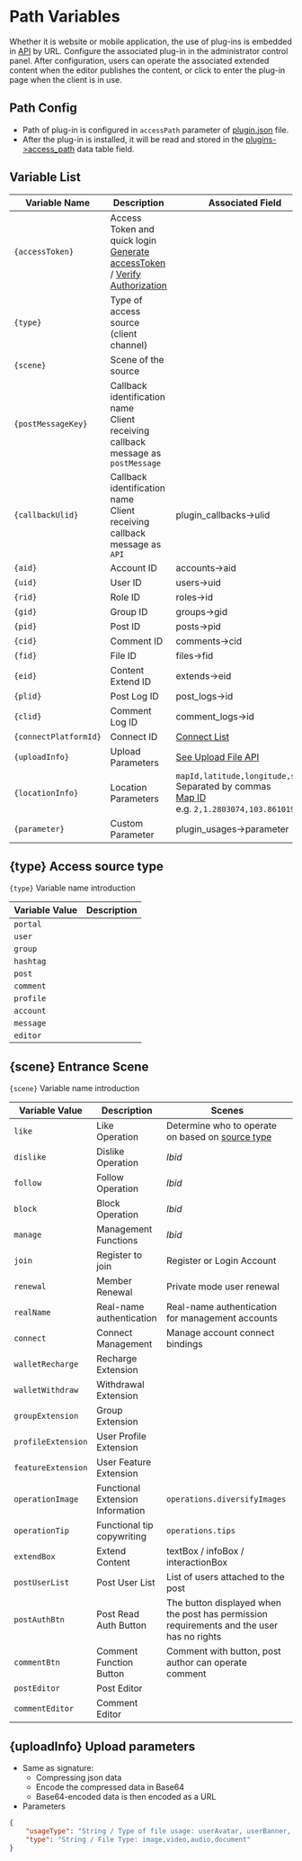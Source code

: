 # Path Variables

Whether it is website or mobile application, the use of plug-ins is embedded in [API](../../api/) by URL. Configure the associated plug-in in the administrator control panel. After configuration, users can operate the associated extended content when the editor publishes the content, or click to enter the plug-in page when the client is in use.

## Path Config

- Path of plug-in is configured in `accessPath` parameter of [plugin.json](../plugin/index.md#pluginjson-config-file) file.
- After the plug-in is installed, it will be read and stored in the [plugins->access_path](../../database/plugins/plugins.md) data table field.

## Variable List

| Variable Name | Description | Associated Field |
| --- | --- | --- |
| `{accessToken}` | Access Token and quick login<br>[Generate accessToken](access-token.md) / [Verify Authorization](../plugin/url-authorization.md) |  |
| `{type}` | Type of access source (client channel) |  |
| `{scene}` | Scene of the source |  |
| `{postMessageKey}` | Callback identification name<br>Client receiving callback message as `postMessage` |  |
| `{callbackUlid}` | Callback identification name<br>Client receiving callback message as `API` | plugin_callbacks->ulid |
| `{aid}` | Account ID | accounts->aid |
| `{uid}` | User ID | users->uid |
| `{rid}` | Role ID | roles->id |
| `{gid}` | Group ID | groups->gid |
| `{pid}` | Post ID | posts->pid |
| `{cid}` | Comment ID | comments->cid |
| `{fid}` | File ID | files->fid |
| `{eid}` | Content Extend ID | extends->eid |
| `{plid}` | Post Log ID | post_logs->id |
| `{clid}` | Comment Log ID | comment_logs->id |
| `{connectPlatformId}` | Connect ID | [Connect List](../../database/dictionary/connects.md) |
| `{uploadInfo}` | Upload Parameters | [See Upload File API](../../api/common/upload-file.md) |
| `{locationInfo}` | Location Parameters | `mapId,latitude,longitude,scale` Separated by commas<br>[Map ID](../../database/dictionary/maps.md)<br>e.g. `2,1.2803074,103.8610191,16` |
| `{parameter}` | Custom Parameter | plugin_usages->parameter |

## {type} Access source type

`{type}` Variable name introduction

| Variable Value | Description |
| --- | --- |
| `portal` |  |
| `user` |  |
| `group` |  |
| `hashtag` |  |
| `post` |  |
| `comment` |  |
| `profile` |  |
| `account` |  |
| `message` |  |
| `editor` |  |

## {scene} Entrance Scene

`{scene}` Variable name introduction

| Variable Value | Description | Scenes |
| --- | --- | --- |
| `like` | Like Operation | Determine who to operate on based on [source type](#type-access-source-type) |
| `dislike` | Dislike Operation | *Ibid* |
| `follow` | Follow Operation | *Ibid* |
| `block` | Block Operation | *Ibid* |
| `manage` | Management Functions | *Ibid* |
| `join` | Register to join | Register or Login Account |
| `renewal` | Member Renewal | Private mode user renewal |
| `realName` | Real-name authentication | Real-name authentication for management accounts |
| `connect` | Connect Management | Manage account connect bindings |
| `walletRecharge` | Recharge Extension |  |
| `walletWithdraw` | Withdrawal Extension |  |
| `groupExtension` | Group Extension |  |
| `profileExtension` | User Profile Extension |  |
| `featureExtension` | User Feature Extension |  |
| `operationImage` | Functional Extension Information | `operations.diversifyImages` |
| `operationTip` | Functional tip copywriting | `operations.tips` |
| `extendBox` | Extend Content | textBox / infoBox / interactionBox |
| `postUserList` | Post User List | List of users attached to the post |
| `postAuthBtn` | Post Read Auth Button | The button displayed when the post has permission requirements and the user has no rights |
| `commentBtn` | Comment Function Button | Comment with button, post author can operate comment |
| `postEditor` | Post Editor |  |
| `commentEditor` | Comment Editor |  |

## {uploadInfo} Upload parameters

- Same as signature:
    - Compressing json data
    - Encode the compressed data in Base64
    - Base64-encoded data is then encoded as a URL
- Parameters

```json
{
    "usageType": "String / Type of file usage: userAvatar, userBanner, conversationMessage, post, comment, postDraft, commentDraft",
    "type": "String / File Type: image,video,audio,document"
}
```

